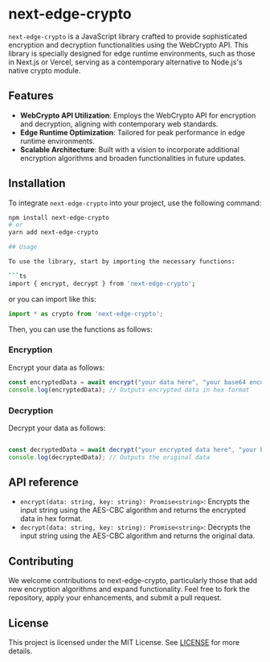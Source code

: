 # next-edge-crypto

`next-edge-crypto` is a JavaScript library crafted to provide sophisticated encryption and decryption functionalities using the WebCrypto API. This library is specially designed for edge runtime environments, such as those in Next.js or Vercel, serving as a contemporary alternative to Node.js's native crypto module.

## Features

- **WebCrypto API Utilization**: Employs the WebCrypto API for encryption and decryption, aligning with contemporary web standards.
- **Edge Runtime Optimization**: Tailored for peak performance in edge runtime environments.
- **Scalable Architecture**: Built with a vision to incorporate additional encryption algorithms and broaden functionalities in future updates.

## Installation

To integrate `next-edge-crypto` into your project, use the following command:

```bash
npm install next-edge-crypto
# or
yarn add next-edge-crypto

## Usage

To use the library, start by importing the necessary functions:

```ts
import { encrypt, decrypt } from 'next-edge-crypto';
```
or you can import like this:
```ts
import * as crypto from 'next-edge-crypto';
```

Then, you can use the functions as follows:

### Encryption
Encrypt your data as follows:

```ts
const encryptedData = await encrypt("your data here", "your base64 encoded key");
console.log(encryptedData); // Outputs encrypted data in hex format
```

### Decryption
Decrypt your data as follows:

```ts

const decryptedData = await decrypt("your encrypted data here", "your base64 encoded key");
console.log(decryptedData); // Outputs the original data
```

## API reference
- `encrypt(data: string, key: string): Promise<string>`: Encrypts the input string using the AES-CBC algorithm and returns the encrypted data in hex format.
- `decrypt(data: string, key: string): Promise<string>`: Decrypts the input string using the AES-CBC algorithm and returns the original data.

## Contributing
We welcome contributions to next-edge-crypto, particularly those that add new encryption algorithms and expand functionality. Feel free to fork the repository, apply your enhancements, and submit a pull request.

## License
This project is licensed under the MIT License. See [LICENSE](/LICENSE) for more details.